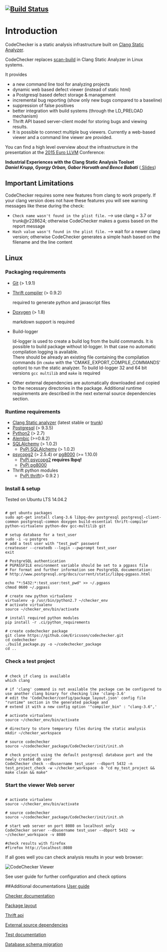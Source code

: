 
[![Build Status](https://travis-ci.org/Ericsson/codechecker.svg?branch=master)](https://travis-ci.org/Ericsson/codechecker)
-----
# Introduction
CodeChecker is a static analysis infrastructure built on [Clang Static Analyzer](http://clang-analyzer.llvm.org/).  

CodeChecker replaces [scan-build](http://clang-analyzer.llvm.org/scan-build.html) in Clang Static Analyzer in Linux systems.

It provides
 * a new command line tool for analyzing projects
 * dynamic web based defect viewer (instead of static html)
 * a Postgresql based defect storage & management
 * incremental bug reporting (show only new bugs compared to a baseline)
 * suppression of false positives
 * better integration with build systems (through the LD_PRELOAD mechanism)
 * Thrift API based server-client model for storing bugs and viewing results.
 * It is possible to connect multiple bug viewers. Currently a web-based viewer and a command line viewer are provided.

You can find a high level overview about the infrastructure in the presentation
at the [2015 Euro LLVM](http://llvm.org/devmtg/2015-04/) Conference:

__Industrial Experiences with the Clang Static Analysis Toolset  
_Daniel Krupp, Gyorgy Orban, Gabor Horvath and Bence Babati___ ([ Slides](http://llvm.org/devmtg/2015-04/slides/Clang_static_analysis_toolset_final.pdf))

## Important Limitations
CodeChecker requires some new features from clang to work properly.
If your clang version does not have these features you will see warning messages like these during the check:


  * `Check name wasn't found in the plist file.` --> use clang = 3.7 or trunk@r228624; otherwise CodeChecker makes a guess based on the report message
  * `Hash value wasn't found in the plist file.` --> wait for a newer clang version; otherwise CodeChecker generates a simple hash based on the filename and the line content

## Linux
### Packaging requirements
  *  [Git](https://git-scm.com/) (> 1.9.1)  
  *  [Thrift compiler](https://thrift.apache.org/) (> 0.9.2)  

        required to generate python and javascript files
  *  [Doxygen](http://www.stack.nl/~dimitri/doxygen/) (> 1.8)  

     markdown support is required  
  *  Build-logger

     ld-logger is used to create a build log from the build commands.
     It is possible to build package without ld-logger.
     In that case no automatic compilation logging is available.  
     There should be already an existing file containing the compilation commands (in `cmake` with the 'CMAKE_EXPORT_COMPILE_COMMANDS' option) to run the static analyzer.
     To build ld-logger 32 and 64 bit versions `gcc multilib` and `make`
     is required

  * Other external dependencies are automatically downloaded and
    copied to the necessary directories in the package.
    Additional runtime requirements are described in the next external source
    dependencies section.

### Runtime requirements
  *  [Clang Static analyzer](http://clang-analyzer.llvm.org/) (latest stable or [trunk](http://clang.llvm.org/get_started.html))
  *  [Postgresql](http://www.postgresql.org/ "PostgreSql") (> 9.3.5)
  *  [Python2](https://www.python.org/) (> 2.7)
  *  [Alembic](https://pypi.python.org/pypi/alembic) (>=0.8.2)
  *  [SQLAlchemy](http://www.sqlalchemy.org/) (> 1.0.2)
     - [PyPi SQLAlchemy](https://pypi.python.org/pypi/SQLAlchemy) (> 1.0.2)
  *  [psycopg2](http://initd.org/psycopg/ "psycopg2") (> 2.5.4) or [pg8000](https://github.com/mfenniak/pg8000 "pg8000") (>= 1.10.0)
     - [PyPi psycopg2](https://pypi.python.org/pypi/psycopg2/2.6.1) __requires lbpq!__
     - [PyPi pg8000](https://pypi.python.org/pypi/pg8000)
  * Thrift python modules
     +  [PyPi thrift](https://pypi.python.org/pypi/thrift/0.9.2)(> 0.9.2 )

### Install & setup
Tested on Ubuntu LTS 14.04.2
~~~~~~{.sh}

# get ubuntu packages
sudo apt-get install clang-3.6 libpq-dev postgresql postgresql-client-common postgresql-common doxygen build-essential thrift-compiler python-virtualenv python-dev gcc-multilib git

# setup database for a test_user
sudo -i -u postgres
# add a test user with "test_pwd" password
createuser --createdb --login --pwprompt test_user
exit

# PostgreSQL authentication
# PGPASSFILE environment variable should be set to a pgpass file
# For format and further information see PostgreSQL documentation:
# http://www.postgresql.org/docs/current/static/libpq-pgpass.html

echo "*:5432:*:test_user:test_pwd" >> ~/.pgpass
chmod 0600 ~/.pgpass

# create new python virtualenv
virtualenv -p /usr/bin/python2.7 ~/checker_env
# activate virtualenv
source ~/checker_env/bin/activate

# install required python modules
pip install -r .ci/python_requirements

# create codechecker package
git clone https://github.com/Ericsson/codechecker.git
cd codechecker
./build_package.py -o ~/codechecker_package
cd ..
~~~~~~


### Check a test project
~~~~~~{.sh}

# check if clang is available
which clang

# if 'clang' command is not available the package can be configured to use another clang binary for checking like 'clang-3.6'
# edit the 'CodeChecker/config/package_layout.json' config file "runtime" section in the generated package and
# extend it with a new config option '"compiler_bin" : "clang-3.6",'

# activate virtualenv
source ~/checker_env/bin/activate

# directory to store temporary files during the static analysis
mkdir ~/checker_workspace

# source codechecker
source ~/codechecker_package/CodeChecker/init/init.sh

# check project using the default postgresql database port and the newly created db user
CodeChecker check --dbusername test_user --dbport 5432 -n test_project_check -w ~/checker_workspace -b "cd my_test_project && make clean && make"

~~~~~~

### Start the viewer Web server
~~~~~~{.sh}

# activate virtualenv
source ~/checker_env/bin/activate

# source codechecker
source ~/codechecker_package/CodeChecker/init/init.sh

# start web server on port 8080 on localhost only
CodeChecker server --dbusername test_user --dbport 5432 -w ~/checker_workspace -v 8080

#check results with firefox
#firefox http://localhost:8080

~~~~~~
If all goes well you can check analysis results in your web browser:

![CodeChecker Viewer](https://raw.githubusercontent.com/Ericsson/codechecker/master/docs/images/viewer.png)

See user guide for further configuration and check options

##Additional documentations
[User guide](docs/user_guide.md)

[Checker documentation](docs/checker_docs.md)

[Package layout](docs/package_layout.md)

[Thrift api](thrift_api/thrift_api.md)

[External source dependencies](docs/deps.md)

[Test documentation](tests/package_test.md)

[Database schema migration](docs/db_schema_guide.md)
